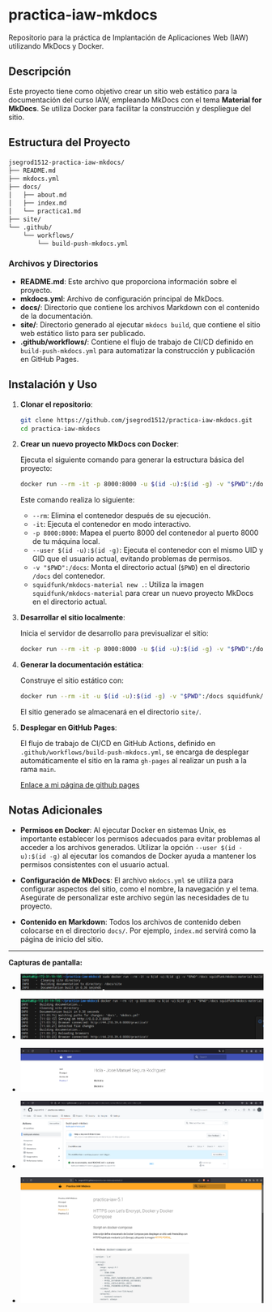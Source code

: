 # practica-iaw-mkdocs

Repositorio para la práctica de Implantación de Aplicaciones Web (IAW) utilizando MkDocs y Docker.

## Descripción

Este proyecto tiene como objetivo crear un sitio web estático para la documentación del curso IAW, empleando MkDocs con el tema **Material for MkDocs**. Se utiliza Docker para facilitar la construcción y despliegue del sitio.

## Estructura del Proyecto

```
jsegrod1512-practica-iaw-mkdocs/
├── README.md
├── mkdocs.yml
├── docs/
│   ├── about.md
│   ├── index.md
│   └── practica1.md
├── site/
└── .github/
    └── workflows/
        └── build-push-mkdocs.yml
```

### Archivos y Directorios

- **README.md**: Este archivo que proporciona información sobre el proyecto.
- **mkdocs.yml**: Archivo de configuración principal de MkDocs.
- **docs/**: Directorio que contiene los archivos Markdown con el contenido de la documentación.
- **site/**: Directorio generado al ejecutar `mkdocs build`, que contiene el sitio web estático listo para ser publicado.
- **.github/workflows/**: Contiene el flujo de trabajo de CI/CD definido en `build-push-mkdocs.yml` para automatizar la construcción y publicación en GitHub Pages.

## Instalación y Uso

1. **Clonar el repositorio**:

   ```bash
   git clone https://github.com/jsegrod1512/practica-iaw-mkdocs.git
   cd practica-iaw-mkdocs
   ```

2. **Crear un nuevo proyecto MkDocs con Docker**:

   Ejecuta el siguiente comando para generar la estructura básica del proyecto:

   ```bash
   docker run --rm -it -p 8000:8000 -u $(id -u):$(id -g) -v "$PWD":/docs squidfunk/mkdocs-material new .
   ```

   Este comando realiza lo siguiente:

   - `--rm`: Elimina el contenedor después de su ejecución.
   - `-it`: Ejecuta el contenedor en modo interactivo.
   - `-p 8000:8000`: Mapea el puerto 8000 del contenedor al puerto 8000 de tu máquina local.
   - `--user $(id -u):$(id -g)`: Ejecuta el contenedor con el mismo UID y GID que el usuario actual, evitando problemas de permisos.
   - `-v "$PWD":/docs`: Monta el directorio actual (`$PWD`) en el directorio `/docs` del contenedor.
   - `squidfunk/mkdocs-material new .`: Utiliza la imagen `squidfunk/mkdocs-material` para crear un nuevo proyecto MkDocs en el directorio actual.

3. **Desarrollar el sitio localmente**:

   Inicia el servidor de desarrollo para previsualizar el sitio:

   ```bash
   docker run --rm -it -p 8000:8000 -u $(id -u):$(id -g) -v "$PWD":/docs squidfunk/mkdocs-material
   ```

4. **Generar la documentación estática**:

   Construye el sitio estático con:

   ```bash
   docker run --rm -it -u $(id -u):$(id -g) -v "$PWD":/docs squidfunk/mkdocs-material build
   ```

   El sitio generado se almacenará en el directorio `site/`.

5. **Desplegar en GitHub Pages**:

   El flujo de trabajo de CI/CD en GitHub Actions, definido en `.github/workflows/build-push-mkdocs.yml`, se encarga de desplegar automáticamente el sitio en la rama `gh-pages` al realizar un push a la rama `main`.

   [Enlace a mi página de github pages](https://jsegrod1512.github.io/practica-iaw-mkdocs)

## Notas Adicionales

- **Permisos en Docker**: Al ejecutar Docker en sistemas Unix, es importante establecer los permisos adecuados para evitar problemas al acceder a los archivos generados. Utilizar la opción `--user $(id -u):$(id -g)` al ejecutar los comandos de Docker ayuda a mantener los permisos consistentes con el usuario actual.

- **Configuración de MkDocs**: El archivo `mkdocs.yml` se utiliza para configurar aspectos del sitio, como el nombre, la navegación y el tema. Asegúrate de personalizar este archivo según las necesidades de tu proyecto.

- **Contenido en Markdown**: Todos los archivos de contenido deben colocarse en el directorio `docs/`. Por ejemplo, `index.md` servirá como la página de inicio del sitio.


---

**Capturas de pantalla:**

- ![mkdocs build sin errores](./capturas/captura0.png)

- ![mkdocs serve sins errores](./capturas/captura1.png)

- ![Servicios corriendo en Docker](./capturas/captura2.png)

- ![GitHub Actions creando una pagina en GitHub Pages sin errores](./capturas/captura3.png)

- ![Acceso a la página con mkdocs vía Github Pages](./capturas/captura4.png)